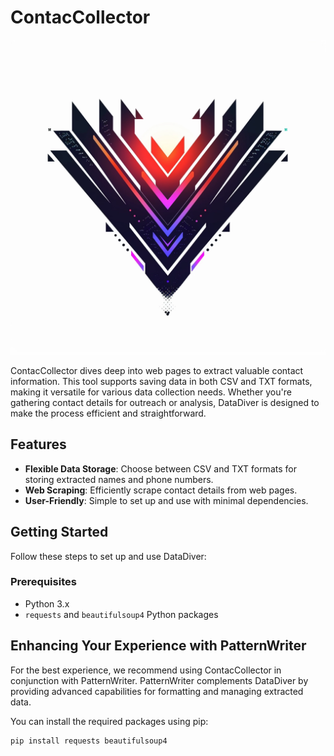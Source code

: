 # ContacCollector

![ContactCollector Logo](https://raw.githubusercontent.com/XenosWarlocks/ContactCollector/main/Images/Logo.webp)

ContacCollector dives deep into web pages to extract valuable contact information. This tool supports saving data in both CSV and TXT formats, making it versatile for various data collection needs. Whether you're gathering contact details for outreach or analysis, DataDiver is designed to make the process efficient and straightforward.

## Features

- **Flexible Data Storage**: Choose between CSV and TXT formats for storing extracted names and phone numbers.
- **Web Scraping**: Efficiently scrape contact details from web pages.
- **User-Friendly**: Simple to set up and use with minimal dependencies.

## Getting Started

Follow these steps to set up and use DataDiver:

### Prerequisites

- Python 3.x
- `requests` and `beautifulsoup4` Python packages

## Enhancing Your Experience with PatternWriter

For the best experience, we recommend using ContacCollector in conjunction with PatternWriter. PatternWriter complements DataDiver by providing advanced capabilities for formatting and managing extracted data.

You can install the required packages using pip:

```bash
pip install requests beautifulsoup4


